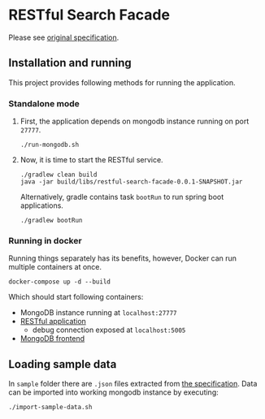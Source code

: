 # RESTful Search Facade

Please see [original specification](TL-Java-code-test.md).


## Installation and running

This project provides following methods for running the application.


### Standalone mode

1. First, the application depends on mongodb instance running on port `27777`.

       ./run-mongodb.sh

2. Now, it is time to start the RESTful service.

       ./gradlew clean build
       java -jar build/libs/restful-search-facade-0.0.1-SNAPSHOT.jar

   Alternatively, gradle contains task `bootRun` to run spring boot applications.

       ./gradlew bootRun


### Running in docker

Running things separately has its benefits, however, Docker can run multiple containers at once.

    docker-compose up -d --build

Which should start following containers:

 - MongoDB instance running at `localhost:27777`
 - [RESTful application](http://localhost:6868/)
   - debug connection exposed at `localhost:5005`
 - [MongoDB frontend](http://localhost:8081/)


## Loading sample data

In `sample` folder there are `.json` files extracted from [the specification](TL-Java-code-test.md).
Data can be imported into working mongodb instance by executing:

    ./import-sample-data.sh
